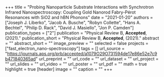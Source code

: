 +++
title = "Probing Nanoparticle Substrate Interactions with Synchrotron Infrared Nanospectroscopy: Coupling Gold Nanorod Fabry-Pérot Resonances with SiO2 and hBN Phonons"
date = "2021-01-20"
authors = ["Joseph J. Liberko", "Jacob A. Busche", "Robyn Collette", "Hans A. Bechtel", "Philip D. Rack", "David J. Masiello", "Jon P. Camden"]
publication_types = ["2"]
publication = "Physical Review B, **Accepted**, (2021)."
publication_short = "Physical Review B, **Accepted**, (2021)."
abstract = ""
abstract_short = ""
image_preview = ""
selected = false
projects = ["fast_electron_nano-spectroscopy"]
tags = []
url_source = "https://journals.aps.org/prb/accepted/a1079O29O731594de17e86e52e7c9b471840365ad"
url_preprint = ""
url_code = ""
url_dataset = ""
url_project = ""
url_slides = ""
url_video = ""
url_poster = ""
url_pdf = ""
math = true
highlight = true
[header]
image = ""
caption = ""
+++